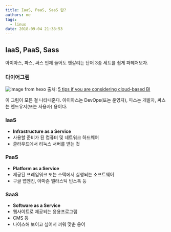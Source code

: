```yaml
---
title: IaaS, PaaS, SaaS 란?
authors: me
tags:
  - linux
date: 2018-09-04 21:38:53
---
```


## IaaS, PaaS, Sass

아이아스, 파스, 싸스 언제 들어도 헷갈리는 단어 3종 세트를 쉽게 파헤쳐보자.

### 다이어그램

![image from hexo](https://i.imgur.com/soDjCR3.png)
출처: [5 tips if you are considering cloud-based BI](https://www.kadenza.nl/en/5-tips-if-you-are-considering-cloud-based-bi)

이 그림이 모든 걸 나타내준다.
아이아스는 DevOps(또는 운영자), 파스는 개발자, 싸스는 엔드유저(또는 사용자) 용이다.

### IaaS

- **Infrastructure as a Service**
- 사용할 준비가 된 컴퓨터 및 네트워크 하드웨어
- 클라우드에서 리눅스 서버를 받는 것

### PaaS

- **Platform as a Service**
- 제공된 프레임워크 또는 스택에서 실행되는 소프트웨어
- 구글 앱엔진, 아마존 엘라스틱 빈스톡 등

### SaaS

- **Software as a Service**
- 웹사이트로 제공되는 응용프로그램
- CMS 등
- 나이스해 보이고 싶어서 끼워 맞춘 용어
